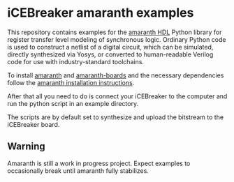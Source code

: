 # iCEBreaker amaranth examples

This repository contains examples for the [amaranth HDL](https://github.com/amaranth-lang/amaranth)
Python library for register transfer level modeling of synchronous logic. Ordinary Python code is
used to construct a netlist of a digital circuit, which can be simulated, directly synthesized via
Yosys, or converted to human-readable Verilog code for use with industry-standard toolchains.

To install [amaranth](https://github.com/amaranth-lang/amaranth) and
[amaranth-boards](https://github.com/amaranth-lang/amaranth-boards) and the necessary dependencies
follow the [amaranth installation instructions](https://amaranth-lang.org/amaranth/latest/install.html).

After that all you need to do is connect your iCEBreaker to the computer and run the python script
in an example directory.

The scripts are by default set to synthesize and upload the bitstream to the iCEBreaker board.

## Warning
Amaranth is still a work in progress project. Expect examples to occasionally break until amaranth
fully stabilizes.
